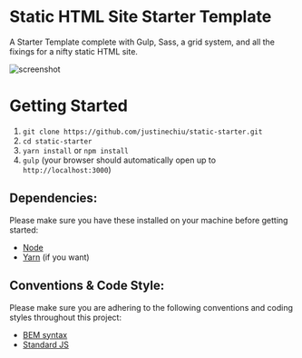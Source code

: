 # Static HTML Site Starter Template

A Starter Template complete with Gulp, Sass, a grid system, and all the fixings for a nifty static HTML site.

![screenshot](https://github.com/justinechiu/static-starter/blob/master/screenshot.png)

# Getting Started

1. `git clone https://github.com/justinechiu/static-starter.git`
1. `cd static-starter`
1. `yarn install` or `npm install`
1. `gulp` (your browser should automatically open up to `http://localhost:3000`)

## Dependencies:

Please make sure you have these installed on your machine before getting started:

- [Node](https://nodejs.org/en/)
- [Yarn](https://yarnpkg.com/en/) (if you want)

## Conventions & Code Style:

Please make sure you are adhering to the following conventions and coding styles throughout this project:

- [BEM syntax](https://csswizardry.com/2013/01/mindbemding-getting-your-head-round-bem-syntax/)
- [Standard JS](https://standardjs.com/)